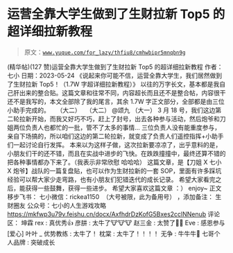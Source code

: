 # 运营全靠大学生做到了生财拉新 Top5 的超详细拉新教程

> 原文：[`www.yuque.com/for_lazy/thfiu8/cmhwbipr5mnqbn9g`](https://www.yuque.com/for_lazy/thfiu8/cmhwbipr5mnqbn9g)

<ne-h2 id="55ea2aab" data-lake-id="55ea2aab"><ne-heading-ext><ne-heading-anchor></ne-heading-anchor><ne-heading-fold></ne-heading-fold></ne-heading-ext><ne-heading-content><ne-text id="ud29afc1e">(精华帖)(127 赞)运营全靠大学生做到了生财拉新 Top5 的超详细拉新教程</ne-text></ne-heading-content></ne-h2> <ne-p id="u1b0b4d1e" data-lake-id="u1b0b4d1e"><ne-text id="u0eb73e82">作者： 七小</ne-text></ne-p> <ne-p id="u446ffe38" data-lake-id="u446ffe38"><ne-text id="ub6807b3e">日期：2023-05-24</ne-text></ne-p> <ne-p id="u0387e65b" data-lake-id="u0387e65b"><ne-text id="u30c5a084">《说起来你可能不信，运营全靠大学生，我们居然做到了生财拉新 Top5！（1.7W 字超详细拉新教程）》</ne-text></ne-p> <ne-p id="u5a5720de" data-lake-id="u5a5720de"><ne-text id="ub448aae0">以往的万字长文，基本都是我自己肝出来的整合贴。这篇文章和往常不同，内容超长而且还不是整合帖，内容很干还不是我写的，本文全部除了我的尾言，其余 1.7W 字正文部分，全部都是由三位小助手完成的。    （大二）   （大二） @颂九 （大一）</ne-text></ne-p> <ne-p id="u48c05144" data-lake-id="u48c05144"><ne-text id="u3f0272fa">3 月 18 号，我们这边第二轮拉新开始，而我又好巧不巧，赶上了封号，出去各种参与活动，然后炮爷和刀姐两位负责人也都忙的一批，管不了太多的事情... 三位负责人没有能重度参与，亲自下场搞的，所以咱们这边的第二轮拉新，就变成了负责人们遥控指挥+小助手们一起讨论自行发挥。</ne-text></ne-p> <ne-p id="ub3b8612a" data-lake-id="ub3b8612a"><ne-text id="uf2c2cd1f">本来以为这样子做，这次拉新要凉凉了，出乎意料的是，小朋友们干的还不错，而且在实战中进步的飞快。在跌跌撞撞中，最终还算不错的把各种事情都办下来了。（我表示非常欣慰 哈哈哈）</ne-text></ne-p> <ne-p id="u7ef21328" data-lake-id="u7ef21328"><ne-text id="u85112b79">这篇文章，是【刀姐 X 七小 X 炮爷】战队的一篇复盘贴，也可以作为生财拉新的一套 SOP，里面有许多踩坑经验可以帮大家少走弯路，也有小朋友们犯错迭代的成长记录。</ne-text></ne-p> <ne-p id="ue43893a0" data-lake-id="ue43893a0"><ne-text id="u918a6ae9">希望大家看完之后，能获得一些鼓舞，获得一些进步。 希望大家喜欢这篇文章 ：） enjoy~</ne-text></ne-p> <ne-p id="uff5acac9" data-lake-id="uff5acac9"><ne-text id="u94292eba">正文移步飞书：</ne-text></ne-p> <ne-p id="udc230db7" data-lake-id="udc230db7"><ne-text id="uf7264fc4">七小微信：rickea1150  （大号被限，此为备用号） ，添加备注： 生财圈友</ne-text></ne-p> <ne-p id="ud989acf6" data-lake-id="ud989acf6"><ne-text id="u7cf0f73f">公众号：七小的人生游戏攻略</ne-text>[<ne-text id="u3ee071f5">https://mkfwp3u79v.feishu.cn/docx/AxfhdrDzKofG5Bxes2cclNNenub</ne-text>](https://mkfwp3u79v.feishu.cn/docx/AxfhdrDzKofG5Bxes2cclNNenub)</ne-p> <ne-hole id="ud029e18d" data-lake-id="ud029e18d"><ne-card data-card-name="hr" data-card-type="block" id="DDAmX" data-event-boundary="card"><ne-p id="ufc85f895" data-lake-id="ufc85f895"><ne-text id="u2de4ea33">评论区：</ne-text></ne-p> <ne-p id="u675f2312" data-lake-id="u675f2312"><ne-text id="u6403b4ec">坤霖 rex : 真优秀👍</ne-text> <ne-text id="u633222fd">彦肼 : 太牛了🐮🐮🐮</ne-text> <ne-text id="ua9fe8e65">赵三金 : 太赞了👍🏻</ne-text> <ne-text id="u81bd9a45">Eve : 感恩参与[爱心]</ne-text> <ne-text id="u6f2e4d46">叶叶 _ 优势教练 : 太牛了！</ne-text> <ne-text id="u17e9882a">枕棠 : 太牛了！！！！</ne-text> <ne-text id="u3d163866">无争 : 牛牛牛🐂</ne-text> <ne-text id="u056d70e4">七哥个人品牌 : 突破成长</ne-text></ne-p></ne-card></ne-hole>